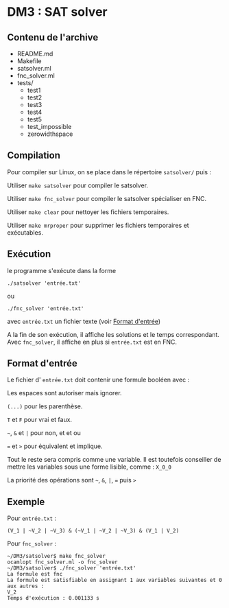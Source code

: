 # DM3 : SAT solver

## Contenu de l'archive
- README.md
- Makefile
- satsolver.ml
- fnc_solver.ml
- tests/
    + test1
    + test2
    + test3
    + test4
    + test5
    + test_impossible
    + zerowidthspace

## Compilation

Pour compiler sur Linux, on se place dans le répertoire `satsolver/` puis :

Utiliser `make satsolver` pour compiler le satsolver.

Utiliser `make fnc_solver` pour compiler le satsolver spécialiser en FNC.

Utiliser `make clear` pour nettoyer les fichiers temporaires.

Utiliser `make mrproper` pour supprimer les fichiers temporaires et exécutables.

## Exécution

le programme s'exécute dans la forme
```
./satsolver 'entrée.txt'
```
ou
```
./fnc_solver 'entrée.txt'
```
avec `entrée.txt` un fichier texte (voir [Format d'entrée](#format-dentrée))

A la fin de son exécution, il affiche les solutions et le temps correspondant.
Avec `fnc_solver`, il affiche en plus si `entrée.txt` est en FNC.

## Format d'entrée

Le fichier d' `entrée.txt` doit contenir une formule booléen avec :

Les espaces sont autoriser mais ignorer.

`(...)` pour les parenthèse.

`T` et `F` pour vrai et faux.

`~`, `&` et `|`  pour non, et et ou

`=` et `>` pour équivalent et implique.

Tout le reste sera compris comme une variable.
Il est toutefois conseiller de mettre les variables sous une forme lisible,
comme : `X_0_0`

La priorité des opérations sont `~`, `&`, `|`, `=` puis `>`

## Exemple
Pour `entrée.txt` :
```
(V_1 | ~V_2 | ~V_3) & (~V_1 | ~V_2 | ~V_3) & (V_1 | V_2)
```

Pour `fnc_solver` :
```
~/DM3/satsolver$ make fnc_solver 
ocamlopt fnc_solver.ml -o fnc_solver
~/DM3/satsolver$ ./fnc_solver 'entrée.txt' 
La formule est fnc
La formule est satisfiable en assignant 1 aux variables suivantes et 0 aux autres :
V_2
Temps d'exécution : 0.001133 s
```
